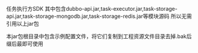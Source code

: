 任务执行方SDK
其中包含dubbo-api.jar,task-executor.jar,task-storage-api.jar,task-storage-mongodb.jar,task-storage-redis.jar等模块源码
所以无需引用以上jar包

本jar包根目录中包含示例配置文件，将它们复制到工程资源文件目录去掉.bak后缀后最即可使用

